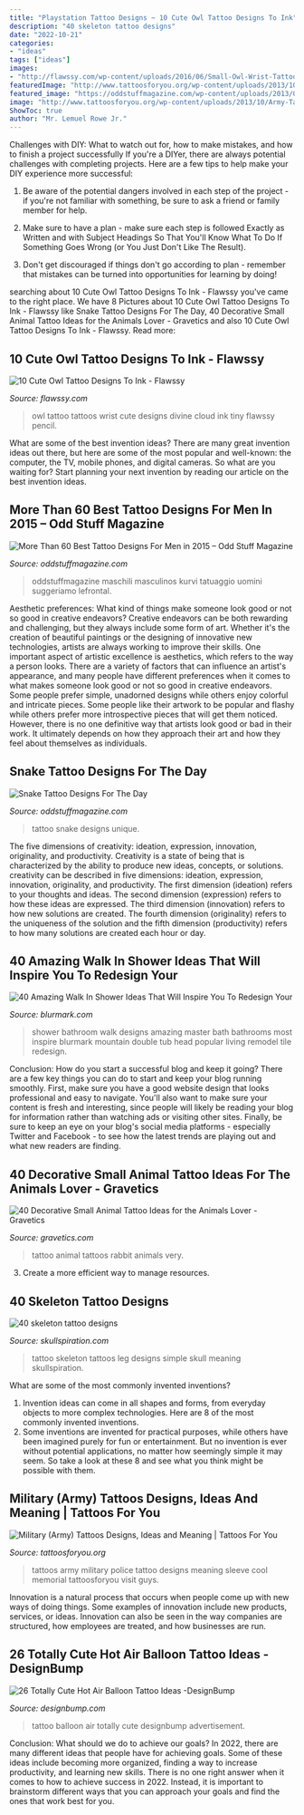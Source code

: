 ```yaml
---
title: "Playstation Tattoo Designs ~ 10 Cute Owl Tattoo Designs To Ink"
description: "40 skeleton tattoo designs"
date: "2022-10-21"
categories:
- "ideas"
tags: ["ideas"]
images:
- "http://flawssy.com/wp-content/uploads/2016/06/Small-Owl-Wrist-Tattoo.jpg"
featuredImage: "http://www.tattoosforyou.org/wp-content/uploads/2013/10/Army-Tattoos-For-Men-688x1024.jpg"
featured_image: "https://oddstuffmagazine.com/wp-content/uploads/2013/09/Best-tattoo-designs-for-Men-19-539x800.jpg"
image: "http://www.tattoosforyou.org/wp-content/uploads/2013/10/Army-Tattoos-For-Men-688x1024.jpg"
ShowToc: true
author: "Mr. Lemuel Rowe Jr."
---
```



Challenges with DIY: What to watch out for, how to make mistakes, and how to finish a project successfully
If you're a DIYer, there are always potential challenges with completing projects. Here are a few tips to help make your DIY experience more successful: 
1. Be aware of the potential dangers involved in each step of the project - if you're not familiar with something, be sure to ask a friend or family member for help.

2. Make sure to have a plan - make sure each step is followed Exactly as Written and with Subject Headings So That You'll Know What To Do If Something Goes Wrong (or You Just Don't Like The Result).

3. Don't get discouraged if things don't go according to plan - remember that mistakes can be turned into opportunities for learning by doing!

	

		
searching about 10 Cute Owl Tattoo Designs To Ink - Flawssy you've came to the right place. We have 8 Pictures about 10 Cute Owl Tattoo Designs To Ink - Flawssy like Snake Tattoo Designs For The Day, 40 Decorative Small Animal Tattoo Ideas for the Animals Lover - Gravetics and also 10 Cute Owl Tattoo Designs To Ink - Flawssy. Read more:
		
    
## 10 Cute Owl Tattoo Designs To Ink - Flawssy

<img loading=lazy src="http://flawssy.com/wp-content/uploads/2016/06/Small-Owl-Wrist-Tattoo.jpg" onerror="this.onerror=null;this.src='https://tse3.mm.bing.net/th?id=OIP.Wwm7HpvlZIsTaDMmCyFrTQHaMZ&amp;pid=15.1';" alt="10 Cute Owl Tattoo Designs To Ink - Flawssy">

_Source: flawssy.com_

>owl tattoo tattoos wrist cute designs divine cloud ink tiny flawssy pencil. 

	

What are some of the best invention ideas?
There are many great invention ideas out there, but here are some of the most popular and well-known: the computer, the TV, mobile phones, and digital cameras. So what are you waiting for? Start planning your next invention by reading our article on the best invention ideas.

    
## More Than 60 Best Tattoo Designs For Men In 2015 – Odd Stuff Magazine

<img loading=lazy src="https://oddstuffmagazine.com/wp-content/uploads/2013/09/Best-tattoo-designs-for-Men-19-539x800.jpg" onerror="this.onerror=null;this.src='https://tse1.mm.bing.net/th?id=OIP.aaRd9T5jHle0MQaT48wnaAHaK_&amp;pid=15.1';" alt="More Than 60 Best Tattoo Designs For Men in 2015 – Odd Stuff Magazine">

_Source: oddstuffmagazine.com_

>oddstuffmagazine maschili masculinos kurvi tatuaggio uomini suggeriamo lefrontal. 

	

Aesthetic preferences: What kind of things make someone look good or not so good in creative endeavors?
Creative endeavors can be both rewarding and challenging, but they always include some form of art. Whether it's the creation of beautiful paintings or the designing of innovative new technologies, artists are always working to improve their skills. One important aspect of artistic excellence is aesthetics, which refers to the way a person looks. There are a variety of factors that can influence an artist's appearance, and many people have different preferences when it comes to what makes someone look good or not so good in creative endeavors. Some people prefer simple, unadorned designs while others enjoy colorful and intricate pieces. Some people like their artwork to be popular and flashy while others prefer more introspective pieces that will get them noticed. However, there is no one definitive way that artists look good or bad in their work. It ultimately depends on how they approach their art and how they feel about themselves as individuals.

    
## Snake Tattoo Designs For The Day

<img loading=lazy src="http://oddstuffmagazine.com/wp-content/uploads/2013/09/Snake-Tattoo-Designs-11-566x800.jpg" onerror="this.onerror=null;this.src='https://tse2.mm.bing.net/th?id=OIP.q-9uoC2xgbfOKmoezTIiegHaKd&amp;pid=15.1';" alt="Snake Tattoo Designs For The Day">

_Source: oddstuffmagazine.com_

>tattoo snake designs unique. 

	

The five dimensions of creativity: ideation, expression, innovation, originality, and productivity.
Creativity is a state of being that is characterized by the ability to produce new ideas, concepts, or solutions. creativity can be described in five dimensions: ideation, expression, innovation, originality, and productivity. The first dimension (ideation) refers to your thoughts and ideas. The second dimension (expression) refers to how these ideas are expressed. The third dimension (innovation) refers to how new solutions are created. The fourth dimension (originality) refers to the uniqueness of the solution and the fifth dimension (productivity) refers to how many solutions are created each hour or day.

    
## 40 Amazing Walk In Shower Ideas That Will Inspire You To Redesign Your

<img loading=lazy src="http://www.blurmark.com/wp-content/uploads/2017/02/Ginormous-shower.jpg" onerror="this.onerror=null;this.src='https://tse3.mm.bing.net/th?id=OIP.JzAeUEwbqxS_fqgBdVyyKgHaLH&amp;pid=15.1';" alt="40 Amazing Walk In Shower Ideas That Will Inspire You To Redesign Your">

_Source: blurmark.com_

>shower bathroom walk designs amazing master bath bathrooms most inspire blurmark mountain double tub head popular living remodel tile redesign. 

	

Conclusion: How do you start a successful blog and keep it going?
There are a few key things you can do to start and keep your blog running smoothly. First, make sure you have a good website design that looks professional and easy to navigate. You'll also want to make sure your content is fresh and interesting, since people will likely be reading your blog for information rather than watching ads or visiting other sites. Finally, be sure to keep an eye on your blog's social media platforms - especially Twitter and Facebook - to see how the latest trends are playing out and what new readers are finding.

    
## 40 Decorative Small Animal Tattoo Ideas For The Animals Lover - Gravetics

<img loading=lazy src="https://www.gravetics.com/wp-content/uploads/2017/08/Rabbit-Tattoo.jpg" onerror="this.onerror=null;this.src='https://tse3.mm.bing.net/th?id=OIP.kA_fOjB-IytcjH31kejL8gHaLH&amp;pid=15.1';" alt="40 Decorative Small Animal Tattoo Ideas for the Animals Lover - Gravetics">

_Source: gravetics.com_

>tattoo animal tattoos rabbit animals very. 

	

3. Create a more efficient way to manage resources.

    
## 40 Skeleton Tattoo Designs

<img loading=lazy src="http://www.skullspiration.com/wp-content/uploads/2013/12/skeleton.jpeg" onerror="this.onerror=null;this.src='https://tse1.mm.bing.net/th?id=OIP.mFQQr2knGfJScwfN1FsZjAHaJ4&amp;pid=15.1';" alt="40 skeleton tattoo designs">

_Source: skullspiration.com_

>tattoo skeleton tattoos leg designs simple skull meaning skullspiration. 

	

What are some of the most commonly invented inventions?
1. Invention ideas can come in all shapes and forms, from everyday objects to more complex technologies. Here are 8 of the most commonly invented inventions.
2. Some inventions are invented for practical purposes, while others have been imagined purely for fun or entertainment. But no invention is ever without potential applications, no matter how seemingly simple it may seem. So take a look at these 8 and see what you think might be possible with them.

    
## Military (Army) Tattoos Designs, Ideas And Meaning | Tattoos For You

<img loading=lazy src="http://www.tattoosforyou.org/wp-content/uploads/2013/10/Army-Tattoos-For-Men-688x1024.jpg" onerror="this.onerror=null;this.src='https://tse2.mm.bing.net/th?id=OIP.yVNBmhkYZWRqocnZuoctsQHaLB&amp;pid=15.1';" alt="Military (Army) Tattoos Designs, Ideas and Meaning | Tattoos For You">

_Source: tattoosforyou.org_

>tattoos army military police tattoo designs meaning sleeve cool memorial tattoosforyou visit guys. 

	

Innovation is a natural process that occurs when people come up with new ways of doing things. Some examples of innovation include new products, services, or ideas. Innovation can also be seen in the way companies are structured, how employees are treated, and how businesses are run.

    
## 26 Totally Cute Hot Air Balloon Tattoo Ideas -DesignBump

<img loading=lazy src="https://designbump.com/wp-content/uploads/2015/10/balloon-tattoo-ideas12.jpg" onerror="this.onerror=null;this.src='https://tse3.mm.bing.net/th?id=OIP.JkWOLGtyoyfy6GlsmJGpKwHaLH&amp;pid=15.1';" alt="26 Totally Cute Hot Air Balloon Tattoo Ideas -DesignBump">

_Source: designbump.com_

>tattoo balloon air totally cute designbump advertisement. 

	

Conclusion: What should we do to achieve our goals?
In 2022, there are many different ideas that people have for achieving goals. Some of these ideas include becoming more organized, finding a way to increase productivity, and learning new skills. There is no one right answer when it comes to how to achieve success in 2022. Instead, it is important to brainstorm different ways that you can approach your goals and find the ones that work best for you.

